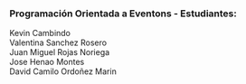 ### Programación Orientada a Eventons - Estudiantes:   
Kevin Cambindo  
Valentina Sanchez Rosero  
Juan Miguel Rojas Noriega  
Jose Henao Montes  
David Camilo Ordoñez Marin
